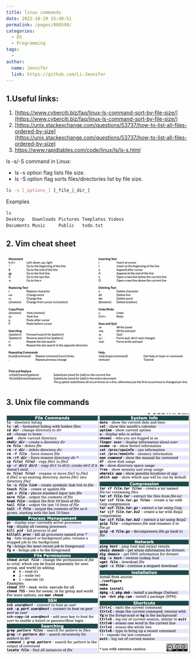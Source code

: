 ```yaml
---
title: linux commands
date: 2022-10-20 15:40:51
permalink: /pages/808598/
categories:
  - DS
  - Programming
tags:
  - 
author: 
  name: Jennifer
  link: https://github.com/Li-Jennifer
---
```


 ## 1.Useful links: 
1. [https://www.cyberciti.biz/faq/linux-ls-command-sort-by-file-size/](https://www.cyberciti.biz/faq/linux-ls-command-sort-by-file-size/)
2. [https://unix.stackexchange.com/questions/53737/how-to-list-all-files-ordered-by-size](https://unix.stackexchange.com/questions/53737/how-to-list-all-files-ordered-by-size)
3. https://www.rapidtables.com/code/linux/ls/ls-s.html

ls -s/-S command in Linux:
- ls -s option flag lists file size.
- ls -S option flag sorts files/directories list by file size.
```bash
ls -s [_options_] [_file_|_dir_]
```

Examples

```bash
ls  
Desktop   Downloads Pictures Templates Videos  
Documents Music     Public   todo.txt

```   
## 2. Vim cheat sheet
![](../../img/unix_vim.png)
## 3. Unix file commands
![](../../img/unix_command.png)